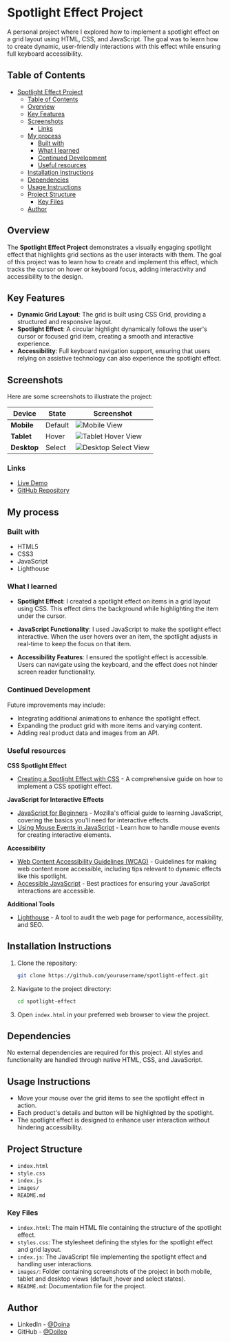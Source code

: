 # Spotlight Effect Project

A personal project where I explored how to implement a spotlight effect on a grid layout using HTML, CSS, and JavaScript. The goal was to learn how to create dynamic, user-friendly interactions with this effect while ensuring full keyboard accessibility.

## Table of Contents

- [Spotlight Effect Project](#spotlight-effect-project)
  - [Table of Contents](#table-of-contents)
  - [Overview](#overview)
  - [Key Features](#key-features)
  - [Screenshots](#screenshots)
    - [Links](#links)
  - [My process](#my-process)
    - [Built with](#built-with)
    - [What I learned](#what-i-learned)
    - [Continued Development](#continued-development)
    - [Useful resources](#useful-resources)
  - [Installation Instructions](#installation-instructions)
  - [Dependencies](#dependencies)
  - [Usage Instructions](#usage-instructions)
  - [Project Structure](#project-structure)
    - [Key Files](#key-files)
  - [Author](#author)

## Overview

The **Spotlight Effect Project** demonstrates a visually engaging spotlight effect that highlights grid sections as the user interacts with them. The goal of this project was to learn how to create and implement this effect, which tracks the cursor on hover or keyboard focus, adding interactivity and accessibility to the design.

## Key Features

- **Dynamic Grid Layout**: The grid is built using CSS Grid, providing a structured and responsive layout.
- **Spotlight Effect**: A circular highlight dynamically follows the user's cursor or focused grid item, creating a smooth and interactive experience.
- **Accessibility**: Full keyboard navigation support, ensuring that users relying on assistive technology can also experience the spotlight effect.

## Screenshots

Here are some screenshots to illustrate the project:

| Device      | State   | Screenshot                                                                                     |
| ----------- | ------- | ---------------------------------------------------------------------------------------------- |
| **Mobile**  | Default | ![Mobile View](images/default-mobile-screenshot.png "Mobile view of the spotlight effect")     |
| **Tablet**  | Hover   | ![Tablet Hover View](images/tablet-hover-screenshot.png "Tablet view of the spotlight effect") |
| **Desktop** | Select  | ![Desktop Select View](images/desktop-select-item.png "Desktop view of the spotlight effect")  |

### Links

- [Live Demo](https://doileo.github.io/spotlight-effect/)
- [GitHub Repository](https://github.com/Doileo/kids-schedule-organizer)

## My process

### Built with

- HTML5
- CSS3
- JavaScript
- Lighthouse

### What I learned

- **Spotlight Effect**: I created a spotlight effect on items in a grid layout using CSS. This effect dims the background while highlighting the item under the cursor.

- **JavaScript Functionality**: I used JavaScript to make the spotlight effect interactive. When the user hovers over an item, the spotlight adjusts in real-time to keep the focus on that item.

- **Accessibility Features**: I ensured the spotlight effect is accessible. Users can navigate using the keyboard, and the effect does not hinder screen reader functionality.

### Continued Development

Future improvements may include:

- Integrating additional animations to enhance the spotlight effect.
- Expanding the product grid with more items and varying content.
- Adding real product data and images from an API.

### Useful resources

**CSS Spotlight Effect**

- [Creating a Spotlight Effect with CSS](https://css-tricks.com/spotlight-effect/) - A comprehensive guide on how to implement a CSS spotlight effect.

**JavaScript for Interactive Effects**

- [JavaScript for Beginners](https://developer.mozilla.org/en-US/docs/Learn/JavaScript) - Mozilla's official guide to learning JavaScript, covering the basics you'll need for interactive effects.
- [Using Mouse Events in JavaScript](https://www.w3schools.com/js/js_htmldom_events.asp) - Learn how to handle mouse events for creating interactive elements.

**Accessibility**

- [Web Content Accessibility Guidelines (WCAG)](https://www.w3.org/WAI/WCAG21/quickref/) - Guidelines for making web content more accessible, including tips relevant to dynamic effects like this spotlight.
- [Accessible JavaScript](https://www.smashingmagazine.com/2020/06/accessible-javascript/) - Best practices for ensuring your JavaScript interactions are accessible.

**Additional Tools**

- [Lighthouse](https://developers.google.com/web/tools/lighthouse) - A tool to audit the web page for performance, accessibility, and SEO.

## Installation Instructions

1. Clone the repository:

   ```bash
   git clone https://github.com/yourusername/spotlight-effect.git

   ```

2. Navigate to the project directory:
   ```bash
   cd spotlight-effect
   ```
3. Open `index.html` in your preferred web browser to view the project.

## Dependencies

No external dependencies are required for this project. All styles and functionality are handled through native HTML, CSS, and JavaScript.

## Usage Instructions

- Move your mouse over the grid items to see the spotlight effect in action.
- Each product's details and button will be highlighted by the spotlight.
- The spotlight effect is designed to enhance user interaction without hindering accessibility.

## Project Structure

- `index.html`
- `style.css`
- `index.js`
- `images/`
- `README.md`

### Key Files

- `index.html`: The main HTML file containing the structure of the spotlight effect.
- `styles.css`: The stylesheet defining the styles for the spotlight effect and grid layout.
- `index.js`: The JavaScript file implementing the spotlight effect and handling user interactions.
- `images/`: Folder containing screenshots of the project in both mobile, tablet and desktop views (default ,hover and select states).
- `README.md`: Documentation file for the project.

## Author

- LinkedIn - [@Doina](https://www.linkedin.com/in/doinaleovchindeveloper/)
- GitHub - [@Doileo](https://github.com/Doileo)

